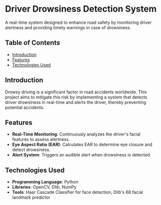 # Driver Drowsiness Detection System

A real-time system designed to enhance road safety by monitoring 
driver alertness and providing timely warnings in case of drowsiness.

## Table of Contents

- [Introduction](#introduction)
- [Features](#features)
- [Technologies Used](#technologies-used)

## Introduction

Drowsy driving is a significant factor in road accidents worldwide. 
This project aims to mitigate this risk by implementing a system that 
detects driver drowsiness in real-time and alerts the driver, thereby
preventing potential accidents.

## Features

- **Real-Time Monitoring**: Continuously analyzes the driver's facial
  features to assess alertness.
- **Eye Aspect Ratio (EAR)**: Calculates EAR to determine eye closure and detect drowsiness.
- **Alert System**: Triggers an audible alert when drowsiness is detected.

## Technologies Used

- **Programming Language**: Python
- **Libraries**: OpenCV, Dlib, NumPy
- **Tools**: Haar Cascade Classifier for face detection, Dlib's 68 facial landmark predictor


